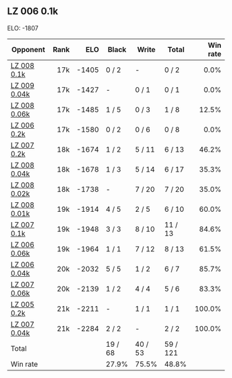 ## LZ 006 0.1k ##

ELO: -1807

Opponent | Rank | ELO | Black | Write | Total | Win rate
---------|-----:|----:|-------|-------|-------|-------:
[LZ 008 0.1k](LZ%20008%200.1k.md) | 17k | -1405 | 0 / 2 | - | 0 / 2 | 0.0%
[LZ 009 0.04k](LZ%20009%200.04k.md) | 17k | -1427 | - | 0 / 1 | 0 / 1 | 0.0%
[LZ 008 0.06k](LZ%20008%200.06k.md) | 17k | -1485 | 1 / 5 | 0 / 3 | 1 / 8 | 12.5%
[LZ 006 0.2k](LZ%20006%200.2k.md) | 17k | -1580 | 0 / 2 | 0 / 6 | 0 / 8 | 0.0%
[LZ 007 0.2k](LZ%20007%200.2k.md) | 18k | -1674 | 1 / 2 | 5 / 11 | 6 / 13 | 46.2%
[LZ 008 0.04k](LZ%20008%200.04k.md) | 18k | -1678 | 1 / 3 | 5 / 14 | 6 / 17 | 35.3%
[LZ 008 0.02k](LZ%20008%200.02k.md) | 18k | -1738 | - | 7 / 20 | 7 / 20 | 35.0%
[LZ 008 0.01k](LZ%20008%200.01k.md) | 19k | -1914 | 4 / 5 | 2 / 5 | 6 / 10 | 60.0%
[LZ 007 0.1k](LZ%20007%200.1k.md) | 19k | -1948 | 3 / 3 | 8 / 10 | 11 / 13 | 84.6%
[LZ 006 0.06k](LZ%20006%200.06k.md) | 19k | -1964 | 1 / 1 | 7 / 12 | 8 / 13 | 61.5%
[LZ 006 0.04k](LZ%20006%200.04k.md) | 20k | -2032 | 5 / 5 | 1 / 2 | 6 / 7 | 85.7%
[LZ 007 0.06k](LZ%20007%200.06k.md) | 20k | -2139 | 1 / 2 | 4 / 4 | 5 / 6 | 83.3%
[LZ 005 0.2k](LZ%20005%200.2k.md) | 21k | -2211 | - | 1 / 1 | 1 / 1 | 100.0%
[LZ 007 0.04k](LZ%20007%200.04k.md) | 21k | -2284 | 2 / 2 | - | 2 / 2 | 100.0%
Total | | | 19 / 68 | 40 / 53 | 59 / 121 | 
Win rate| | | 27.9% | 75.5% | 48.8% | 
